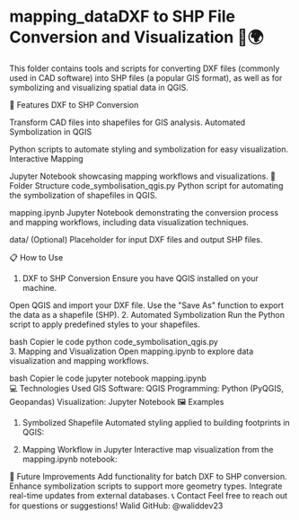# mapping_dataDXF to SHP File Conversion and Visualization 📐🌍
This folder contains tools and scripts for converting DXF files (commonly used in CAD software) into SHP files (a popular GIS format), as well as for symbolizing and visualizing spatial data in QGIS.

🚀 Features
DXF to SHP Conversion

Transform CAD files into shapefiles for GIS analysis.
Automated Symbolization in QGIS

Python scripts to automate styling and symbolization for easy visualization.
Interactive Mapping

Jupyter Notebook showcasing mapping workflows and visualizations.
📂 Folder Structure
code_symbolisation_qgis.py
Python script for automating the symbolization of shapefiles in QGIS.

mapping.ipynb
Jupyter Notebook demonstrating the conversion process and mapping workflows, including data visualization techniques.

data/
(Optional) Placeholder for input DXF files and output SHP files.

📋 How to Use
1. DXF to SHP Conversion
Ensure you have QGIS installed on your machine.

Open QGIS and import your DXF file.
Use the "Save As" function to export the data as a shapefile (SHP).
2. Automated Symbolization
Run the Python script to apply predefined styles to your shapefiles.

bash
Copier le code
python code_symbolisation_qgis.py  
3. Mapping and Visualization
Open mapping.ipynb to explore data visualization and mapping workflows.

bash
Copier le code
jupyter notebook mapping.ipynb  
💻 Technologies Used
GIS Software: QGIS
Programming: Python (PyQGIS, Geopandas)
Visualization: Jupyter Notebook
🖼️ Examples
1. Symbolized Shapefile
Automated styling applied to building footprints in QGIS:

2. Mapping Workflow in Jupyter
Interactive map visualization from the mapping.ipynb notebook:

🌟 Future Improvements
Add functionality for batch DXF to SHP conversion.
Enhance symbolization scripts to support more geometry types.
Integrate real-time updates from external databases.
📞 Contact
Feel free to reach out for questions or suggestions!
Walid
GitHub: @waliddev23
